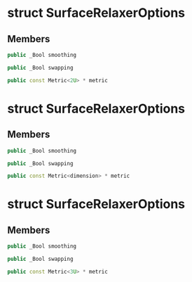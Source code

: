 # struct SurfaceRelaxerOptions


## Members

```cpp
public _Bool smoothing
```

```cpp
public _Bool swapping
```

```cpp
public const Metric<2U> * metric
```



# struct SurfaceRelaxerOptions


## Members

```cpp
public _Bool smoothing
```

```cpp
public _Bool swapping
```

```cpp
public const Metric<dimension> * metric
```



# struct SurfaceRelaxerOptions


## Members

```cpp
public _Bool smoothing
```

```cpp
public _Bool swapping
```

```cpp
public const Metric<3U> * metric
```



